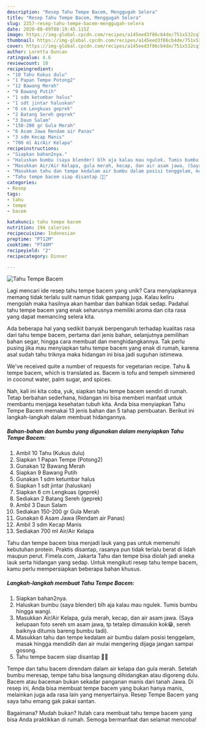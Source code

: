 ```yaml
---
description: "Resep Tahu Tempe Bacem, Menggugah Selera"
title: "Resep Tahu Tempe Bacem, Menggugah Selera"
slug: 2257-resep-tahu-tempe-bacem-menggugah-selera
date: 2020-08-09T08:19:45.115Z
image: https://img-global.cpcdn.com/recipes/a145eed3f86cb4de/751x532cq70/tahu-tempe-bacem-foto-resep-utama.jpg
thumbnail: https://img-global.cpcdn.com/recipes/a145eed3f86cb4de/751x532cq70/tahu-tempe-bacem-foto-resep-utama.jpg
cover: https://img-global.cpcdn.com/recipes/a145eed3f86cb4de/751x532cq70/tahu-tempe-bacem-foto-resep-utama.jpg
author: Loretta Duncan
ratingvalue: 4.6
reviewcount: 10
recipeingredient:
- "10 Tahu Kukus dulu"
- "1 Papan Tempe Potong2"
- "12 Bawang Merah"
- "9 Bawang Putih"
- "1 sdm ketumbar halus"
- "1 sdt jintar haluskan"
- "6 cm Lengkuas geprek"
- "2 Batang Sereh geprek"
- "3 Daun Salam"
- "150-200 gr Gula Merah"
- "6 Asam Jawa Rendam air Panas"
- "3 sdm Kecap Manis"
- "700 ml AirAir Kelapa"
recipeinstructions:
- "Siapkan bahan2nya."
- "Haluskan bumbu (saya blender) blh aja kalau mau ngulek. Tumis bumbu hingga wangi."
- "Masukkan Air/Air Kelapa, gula merah, kecap, dan air asam jawa. (Saya kelupaan foto sereh sm asam jawa, tp tetalep dimasukin kok😁, sereh baiknya ditumis bareng bumbu tadi)."
- "Masukkan tahu dan tempe kedalam air bumbu dalam posisi tenggelam, masak hingga mendidih dan air mulai mengering dijaga jangan sampai gosong."
- "Tahu tempe bacem siap disantap 🥰😊"
categories:
- Resep
tags:
- tahu
- tempe
- bacem

katakunci: tahu tempe bacem 
nutrition: 194 calories
recipecuisine: Indonesian
preptime: "PT12M"
cooktime: "PT48M"
recipeyield: "2"
recipecategory: Dinner

---
```



![Tahu Tempe Bacem](https://img-global.cpcdn.com/recipes/a145eed3f86cb4de/751x532cq70/tahu-tempe-bacem-foto-resep-utama.jpg)

Lagi mencari ide resep tahu tempe bacem yang unik? Cara menyiapkannya memang tidak terlalu sulit namun tidak gampang juga. Kalau keliru mengolah maka hasilnya akan hambar dan bahkan tidak sedap. Padahal tahu tempe bacem yang enak seharusnya memiliki aroma dan cita rasa yang dapat memancing selera kita.

Ada beberapa hal yang sedikit banyak berpengaruh terhadap kualitas rasa dari tahu tempe bacem, pertama dari jenis bahan, selanjutnya pemilihan bahan segar, hingga cara membuat dan menghidangkannya. Tak perlu pusing jika mau menyiapkan tahu tempe bacem yang enak di rumah, karena asal sudah tahu triknya maka hidangan ini bisa jadi suguhan istimewa.

We&#39;ve received quite a number of requests for vegetarian recipe. Tahu &amp; tempe bacem, which is translated as. Bacem is tofu and tempeh simmered in coconut water, palm sugar, and spices.


Nah, kali ini kita coba, yuk, siapkan tahu tempe bacem sendiri di rumah. Tetap berbahan sederhana, hidangan ini bisa memberi manfaat untuk membantu menjaga kesehatan tubuh kita. Anda bisa menyiapkan Tahu Tempe Bacem memakai 13 jenis bahan dan 5 tahap pembuatan. Berikut ini langkah-langkah dalam membuat hidangannya.

<!--inarticleads1-->

##### Bahan-bahan dan bumbu yang digunakan dalam menyiapkan Tahu Tempe Bacem:

1. Ambil 10 Tahu (Kukus dulu)
1. Siapkan 1 Papan Tempe (Potong2)
1. Gunakan 12 Bawang Merah
1. Siapkan 9 Bawang Putih
1. Gunakan 1 sdm ketumbar halus
1. Siapkan 1 sdt jintar (haluskan)
1. Siapkan 6 cm Lengkuas (geprek)
1. Sediakan 2 Batang Sereh (geprek)
1. Ambil 3 Daun Salam
1. Sediakan 150-200 gr Gula Merah
1. Gunakan 6 Asam Jawa (Rendam air Panas)
1. Ambil 3 sdm Kecap Manis
1. Sediakan 700 ml Air/Air Kelapa


Tahu dan tempe bacem bisa menjadi lauk yang pas untuk memenuhi kebutuhan protein. Praktis disantap, rasanya pun tidak terlalu berat di lidah maupun perut. Fimela.com, Jakarta Tahu dan tempe bisa diolah jadi aneka lauk serta hidangan yang sedap. Untuk mengikuti resep tahu tempe bacem, kamu perlu mempersiapkan beberapa bahan khusus. 

<!--inarticleads2-->

##### Langkah-langkah membuat Tahu Tempe Bacem:

1. Siapkan bahan2nya.
1. Haluskan bumbu (saya blender) blh aja kalau mau ngulek. Tumis bumbu hingga wangi.
1. Masukkan Air/Air Kelapa, gula merah, kecap, dan air asam jawa. (Saya kelupaan foto sereh sm asam jawa, tp tetalep dimasukin kok😁, sereh baiknya ditumis bareng bumbu tadi).
1. Masukkan tahu dan tempe kedalam air bumbu dalam posisi tenggelam, masak hingga mendidih dan air mulai mengering dijaga jangan sampai gosong.
1. Tahu tempe bacem siap disantap 🥰😊


Tempe dan tahu bacem direndam dalam air kelapa dan gula merah. Setelah bumbu meresap, tempe tahu bisa langsung dihidangkan atau digoreng dulu. Bacem atau baceman bukan sekadar panganan manis dari tanah Jawa. Di resep ini, Anda bisa membuat tempe bacem yang bukan hanya manis, melainkan juga ada rasa lain yang menyertainya. Resep Tempe Bacem yang saya tahu emang gak pakai santan. 

Bagaimana? Mudah bukan? Itulah cara membuat tahu tempe bacem yang bisa Anda praktikkan di rumah. Semoga bermanfaat dan selamat mencoba!
